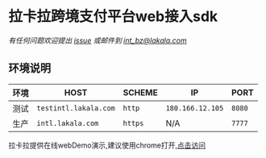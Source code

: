 # 拉卡拉跨境支付平台web接入sdk
*有任何问题欢迎提出 [issue](https://github.com/LklCBPay/webDemo/issues) 或邮件到 <int_bz@lakala.com>*


## 环境说明
|**环境**|**HOST**|**SCHEME**|**IP**|**PORT**|
| ---- | ---- | ---- | ---- | ---- |
|测试|```testintl.lakala.com```|```http```|```180.166.12.105```|```8080```|
|生产|```intl.lakala.com```|```https```|N/A|```7777```|

拉卡拉提供在线webDemo演示,建议使用chrome打开,[点击访问](http://testintl.lakala.com:8080/webDemo)

